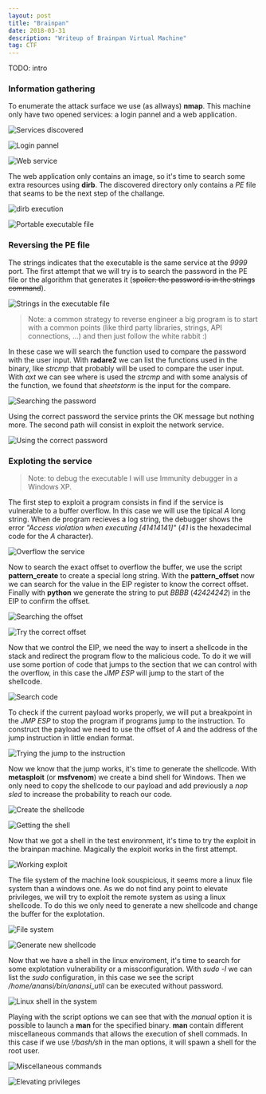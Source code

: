 ```yaml
---
layout: post
title: "Brainpan"
date: 2018-03-31 
description: "Writeup of Brainpan Virtual Machine"
tag: CTF
---   
```


TODO: intro

### Information gathering

To enumerate the attack surface we use (as allways) **nmap**. This machine only have two opened services: a login pannel and a web application.

![](/images/posts/Brainpan/img1.png "Services discovered")

![](/images/posts/Brainpan/img2.png "Login pannel ")

![](/images/posts/Brainpan/img3.png "Web service")

The web application only contains an image, so it's time to search some extra resources using **dirb**. The discovered directory only contains a *PE* file that seams to be the next step of the challange.

![](/images/posts/Brainpan/img4.png "dirb execution")

![](/images/posts/Brainpan/img5.png "Portable executable file")

### Reversing the PE file 

The strings indicates that the executable is the same service at the *9999* port. The first attempt that we will try is to search the password in the PE file or the algorithm that generates it (~~spoiler: the password is in the strings command~~).

![](/images/posts/Brainpan/img6.png "Strings in the executable file")

>Note: a common strategy to reverse engineer a big program is to start with a common points (like third party libraries, strings, API connections, ...) and then just follow the white rabbit :)

In these case we will search the function used to compare the password with the user input. With **radare2** we can list the functions used in the binary, like *strcmp* that probably will be used to compare the user input.
With *axt* we can see where is used the *strcmp* and with some analysis of the function, we found that *sheetstorm* is the input for the compare.

![](/images/posts/Brainpan/img7.png "Searching the password")

Using the correct password the service prints the OK message but nothing more. The second path will consist in exploit the network service. 

![](/images/posts/Brainpan/img8.png "Using the correct password")

### Exploting the service

>Note: to debug the executable I will use Immunity debugger in a Windows XP.

The first step to exploit a program consists in find if the service is vulnerable to a buffer overflow. In this case we will use the tipical *A* long string. When de program recieves a log string, the debugger shows the error *"Access violation when executing [41414141]"* (*41* is the hexadecimal code for the *A* character).

![](/images/posts/Brainpan/img9.png "Overflow the service")

Now to search the exact offset to overflow the buffer, we use the script **pattern\_create** to create a special long string. With the **pattern\_offset** now we can search for the value in the EIP register to know the correct offset. Finally with **python** we generate the string to put *BBBB* (*42424242*) in the EIP to confirm the offset.

![](/images/posts/Brainpan/img10.png "Searching the offset")

![](/images/posts/Brainpan/img11.png "Try the correct offset")

Now that we control the EIP, we need the way to insert a shellcode in the stack and redirect the program flow to the malicious code. To do it we will use some portion of code that jumps to the section that we can control with the overflow, in this case the *JMP ESP* will jump to the start of the shellcode.

![](/images/posts/Brainpan/img12.png "Search code")

To check if the current payload works properly, we will put a breakpoint in the *JMP ESP* to stop the program if programs jump to the instruction. To construct the payload we need to use the offset of *A* and the address of the jump instruction in little endian format.

![](/images/posts/Brainpan/img13.png "Trying the jump to the instruction")

Now we know that the jump works, it's time to generate the shellcode. With **metasploit** (or **msfvenom**) we create a bind shell for Windows. Then we only need to copy the shellcode to our payload and add previously a *nop sled* to increase the probability to reach our code.

![](/images/posts/Brainpan/img14.png "Create the shellcode")

![](/images/posts/Brainpan/img15.png "Getting the shell")

Now that we got a shell in the test environment, it's time to try the exploit in the brainpan machine. Magically the exploit works in the first attempt.

![](/images/posts/Brainpan/img16.png "Working exploit")

The file system of the machine look souspicious, it seems more a linux file system than a windows one. As we do not find any point to elevate privileges, we will try to exploit the remote system as using a linux shellcode. To do this we only need to generate a new shellcode and change the buffer for the explotation.

![](/images/posts/Brainpan/img17.png "File system")

![](/images/posts/Brainpan/img18.png "Generate new shellcode")

Now that we have a shell in the linux enviroment, it's time to search for some explotation vulnerability or a missconfiguration. With *sudo -l* we can list the *sudo* configuration, in this case we see the script */home/anansi/bin/anansi_util* can be executed without password.

![](/images/posts/Brainpan/img19.png "Linux shell in the system")

Playing with the script options we can see that with the *manual* option it is possible to launch a **man** for the specified binary. **man** contain different miscellaneous commands that allows the execution of shell commads. In this case if we use *!/bash/sh* in the man options, it will spawn a shell for the root user.

![](/images/posts/Brainpan/img20.png "Miscellaneous commands")

![](/images/posts/Brainpan/img21.png "Elevating privileges")
